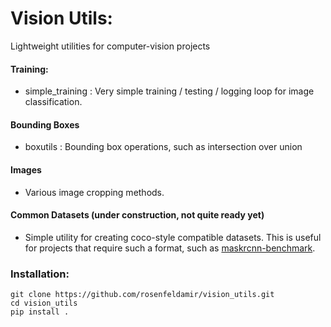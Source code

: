 # Vision Utils:
Lightweight utilities for computer-vision projects
#### Training:
* simple_training : Very simple training / testing / logging loop for image classification. 

#### Bounding Boxes
* boxutils : Bounding box operations, such as intersection over union
#### Images 
* Various image cropping methods.
#### Common Datasets (under construction, not quite ready yet)
* Simple utility for creating coco-style compatible datasets. This is useful for projects
that require such a format, such as [maskrcnn-benchmark](https://github.com/facebookresearch/maskrcnn-benchmark).

### Installation:
```
git clone https://github.com/rosenfeldamir/vision_utils.git
cd vision_utils
pip install .
```
